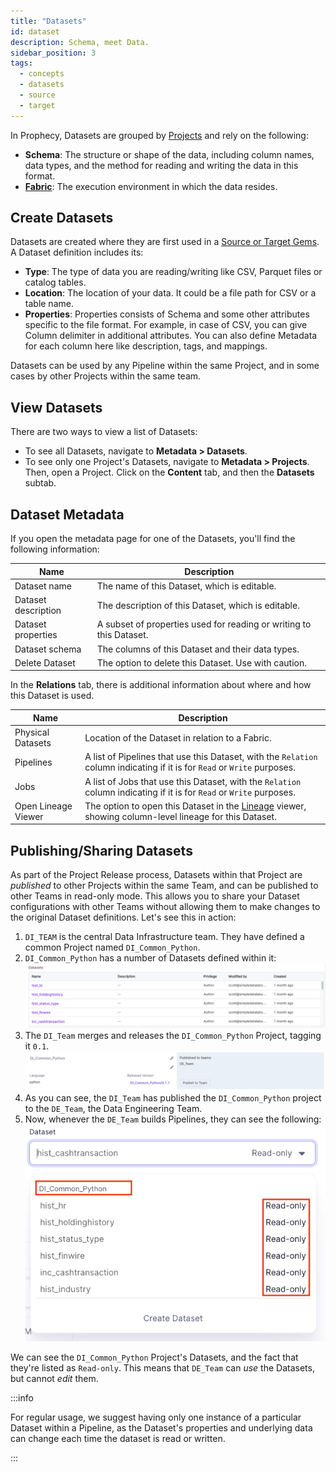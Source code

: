 ```yaml
---
title: "Datasets"
id: dataset
description: Schema, meet Data.
sidebar_position: 3
tags:
  - concepts
  - datasets
  - source
  - target
---
```


In Prophecy, Datasets are grouped by [Projects](docs/concepts/project/project.md) and rely on the following:

- **Schema**: The structure or shape of the data, including column names, data types, and the method for reading and writing the data in this format.
- **[Fabric](docs/concepts/fabrics/fabrics.md)**: The execution environment in which the data resides.

## Create Datasets

Datasets are created where they are first used in a [Source or Target Gems](docs/Spark/gems/source-target/source-target.md). A Dataset definition includes its:

- **Type**: The type of data you are reading/writing like CSV, Parquet files or catalog tables.
- **Location**: The location of your data. It could be a file path for CSV or a table name.
- **Properties**: Properties consists of Schema and some other attributes specific to the file format. For example, in case of CSV, you can give Column delimiter in additional attributes. You can also define Metadata for each column here like description, tags, and mappings.

Datasets can be used by any Pipeline within the same Project, and in some cases by other Projects within the same team.

## View Datasets

There are two ways to view a list of Datasets:

- To see all Datasets, navigate to **Metadata > Datasets**.
- To see only one Project's Datasets, navigate to **Metadata > Projects**. Then, open a Project. Click on the **Content** tab, and then the **Datasets** subtab.

## Dataset Metadata

If you open the metadata page for one of the Datasets, you'll find the following information:

| Name                | Description                                                         |
| ------------------- | ------------------------------------------------------------------- |
| Dataset name        | The name of this Dataset, which is editable.                        |
| Dataset description | The description of this Dataset, which is editable.                 |
| Dataset properties  | A subset of properties used for reading or writing to this Dataset. |
| Dataset schema      | The columns of this Dataset and their data types.                   |
| Delete Dataset      | The option to delete this Dataset. Use with caution.                |

In the **Relations** tab, there is additional information about where and how this Dataset is used.

| Name                | Description                                                                                                                      |
| ------------------- | -------------------------------------------------------------------------------------------------------------------------------- |
| Physical Datasets   | Location of the Dataset in relation to a Fabric.                                                                                 |
| Pipelines           | A list of Pipelines that use this Dataset, with the `Relation` column indicating if it is for `Read` or `Write` purposes.        |
| Jobs                | A list of Jobs that use this Dataset, with the `Relation` column indicating if it is for `Read` or `Write` purposes.             |
| Open Lineage Viewer | The option to open this Dataset in the [Lineage](docs/lineage/lineage.md) viewer, showing column-level lineage for this Dataset. |

## Publishing/Sharing Datasets

As part of the Project Release process, Datasets within that Project are _published_ to other Projects within the same Team, and can be published to other Teams in read-only mode. This allows you to share your Dataset configurations with other Teams without allowing them to make changes to the original Dataset definitions. Let's see this in action:

1. `DI_TEAM` is the central Data Infrastructure team. They have defined a common Project named `DI_Common_Python`.
2. `DI_Common_Python` has a number of Datasets defined within it:
   ![DI Common Datasets](img/dataset/pub2.png)
3. The `DI_Team` merges and releases the `DI_Common_Python` Project, tagging it `0.1`.
   ![DI Common Release](img/dataset/pub3.png)
4. As you can see, the `DI_Team` has published the `DI_Common_Python` project to the `DE_Team`, the Data Engineering Team.
5. Now, whenever the `DE_Team` builds Pipelines, they can see the following:
   ![Common Datasets](./img/dataset/pub4.png)

We can see the `DI_Common_Python` Project's Datasets, and the fact that they're listed as `Read-only`. This means that `DE_Team` can _use_ the Datasets, but cannot _edit_ them.

:::info

For regular usage, we suggest having only one instance of a particular Dataset within a Pipeline, as the Dataset's properties and underlying data can change each time the dataset is read or written.

:::
